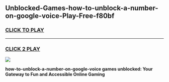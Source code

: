
## Unblocked-Games-how-to-unblock-a-number-on-google-voice-Play-Free-f80bf
<h3>
<a href="https://premium76.site?title=how-to-unblock-a-number-on-google-voice&ref=21A">CLICK TO PLAY</a></h3>
<hr>

<h3>
<a href="https://premium76.site?title=how-to-unblock-a-number-on-google-voice&ref=21A">CLICK 2 PLAY</a>
  
</h3>

<a href="https://premium76.site?title=how-to-unblock-a-number-on-google-voice&ref=21A"><img src="https://clearcache.store/games.png"></a>


**how-to-unblock-a-number-on-google-voice games unblocked: Your Gateway to Fun and Accessible Online Gaming**
